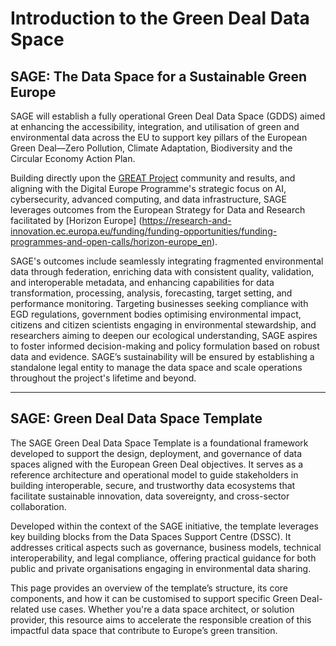 # Introduction to the Green Deal Data Space  

## SAGE: The Data Space for a Sustainable Green Europe  

SAGE will establish a fully operational Green Deal Data Space (GDDS) aimed at enhancing the accessibility, integration, and utilisation of green and environmental data across the EU to support key pillars of the European Green Deal—Zero Pollution, Climate Adaptation, Biodiversity and the Circular Economy Action Plan.  

Building directly upon the [GREAT Project](https://www.greatproject.eu/) community and results, and aligning with the Digital Europe Programme's strategic focus on AI, cybersecurity, advanced computing, and data infrastructure, SAGE leverages outcomes from the European Strategy for Data and Research facilitated by [Horizon Europe] (https://research-and-innovation.ec.europa.eu/funding/funding-opportunities/funding-programmes-and-open-calls/horizon-europe_en).  

SAGE's outcomes include seamlessly integrating fragmented environmental data through federation, enriching data with consistent quality, validation, and interoperable metadata, and enhancing capabilities for data transformation, processing, analysis, forecasting, target setting, and performance monitoring. Targeting businesses seeking compliance with EGD regulations, government bodies optimising environmental impact, citizens and citizen scientists engaging in environmental stewardship, and researchers aiming to deepen our ecological understanding, SAGE aspires to foster informed decision-making and policy formulation based on robust data and evidence.  SAGE’s sustainability will be ensured by establishing a standalone legal entity to manage the data space and scale operations throughout the project's lifetime and beyond.  

---

## SAGE: Green Deal Data Space Template  

The SAGE Green Deal Data Space Template is a foundational framework developed to support the design, deployment, and governance of data spaces aligned with the European Green Deal objectives. It serves as a reference architecture and operational model to guide stakeholders in building interoperable, secure, and trustworthy data ecosystems that facilitate sustainable innovation, data sovereignty, and cross-sector collaboration.  

Developed within the context of the SAGE initiative, the template leverages key building blocks from the Data Spaces Support Centre (DSSC). It addresses critical aspects such as governance, business models, technical interoperability, and legal compliance, offering practical guidance for both public and private organisations engaging in environmental data sharing.  

This page provides an overview of the template’s structure, its core components, and how it can be customised to support specific Green Deal-related use cases.  Whether you're a data space architect, or solution provider, this resource aims to accelerate the responsible creation of this impactful data space that contribute to Europe’s green transition.  
